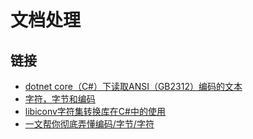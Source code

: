 # 文档处理

## 链接

* [dotnet core（C#）下读取ANSI（GB2312）编码的文本](https://blog.csdn.net/sunnyzls/article/details/104751426)
* [字符，字节和编码](http://www.regexlab.com/zh/encoding.htm)
* [libiconv字符集转换库在C#中的使用](https://blog.csdn.net/weixin_34256074/article/details/85882688)
* [一文帮你彻底弄懂编码/字节/字符](https://zhuanlan.zhihu.com/p/363036851)
